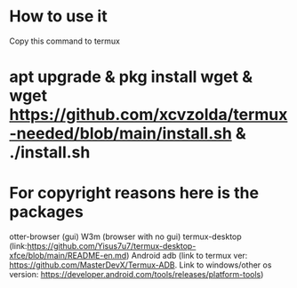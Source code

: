 # How to use it
Copy this command to termux
# apt upgrade & pkg install wget & wget https://github.com/xcvzolda/termux-needed/blob/main/install.sh & ./install.sh
# For copyright reasons here is the packages
otter-browser (gui)
W3m (browser with no gui)
termux-desktop (link:https://github.com/Yisus7u7/termux-desktop-xfce/blob/main/README-en.md)
Android adb (link to termux ver: https://github.com/MasterDevX/Termux-ADB. Link to windows/other os version: https://developer.android.com/tools/releases/platform-tools)
